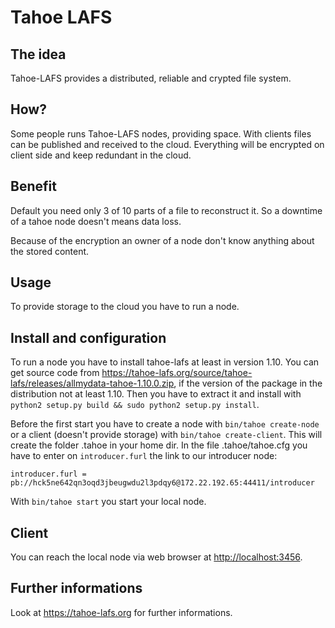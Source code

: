 # Tahoe LAFS

## The idea
Tahoe-LAFS provides a distributed, reliable and crypted file system.

## How?
Some people runs Tahoe-LAFS nodes, providing space. With clients files can be published and received to the cloud. Everything will be encrypted on client side and keep redundant in the cloud.

## Benefit
Default you need only 3 of 10 parts of a file to reconstruct it. So a downtime of a tahoe node doesn't means data loss.

Because of the encryption an owner of a node don't know anything about the stored content.

## Usage
To provide storage to the cloud you have to run a node.

## Install and configuration
To run a node you have to install tahoe-lafs at least in version 1.10. You can get source code from https://tahoe-lafs.org/source/tahoe-lafs/releases/allmydata-tahoe-1.10.0.zip, if the version of the package in the distribution not at least 1.10. Then you have to extract it and install with `python2 setup.py build && sudo python2 setup.py install`.

Before the first start you have to create a node with `bin/tahoe create-node` or a client (doesn't provide storage) with `bin/tahoe create-client`. This will create the folder .tahoe in your home dir. In the file .tahoe/tahoe.cfg you have to enter on `introducer.furl` the link to our introducer node:

```
introducer.furl = pb://hck5ne642qn3oqd3jbeugwdu2l3pdqy6@172.22.192.65:44411/introducer
```

With `bin/tahoe start` you start your local node.

## Client
You can reach the local node via web browser at [http://localhost:3456](http://localhost:3456).

## Further informations
Look at https://tahoe-lafs.org for further informations.